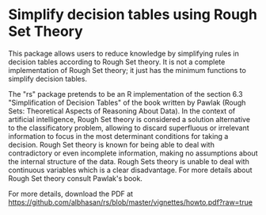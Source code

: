 Simplify decision tables using Rough Set Theory
==

This package allows users to reduce knowledge by simplifying rules in decision tables according to Rough Set theory. It is not a complete implementation of Rough Set theory; it just has the minimum functions to simplify decision tables.

The "rs" package pretends to be an R implementation of the section 6.3 "Simplification of Decision Tables" of the book written by Pawlak (Rough Sets: Theoretical Aspects of Reasoning About Data). In the context of artificial intelligence, Rough Set theory is considered a solution alternative to the classificatory problem, allowing to discard superfluous or irrelevant information to focus in the most determinant conditions for taking a decision. Rough Set theory is known for being able to deal with contradictory or even incomplete information, making no assumptions about the internal structure of the data. Rough Sets theory is unable to deal with continuous variables which is a clear disadvantage. For more details about Rough Set theory consult Pawlak's book.

For more details, download the PDF at https://github.com/albhasan/rs/blob/master/vignettes/howto.pdf?raw=true